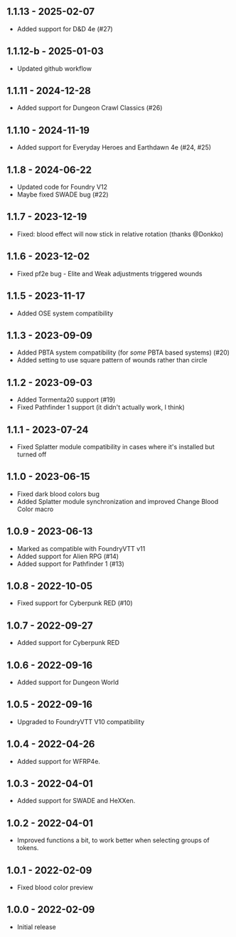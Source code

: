##  1.1.13 - 2025-02-07
- Added support for D&D 4e (#27)

##  1.1.12-b - 2025-01-03
- Updated github workflow

##  1.1.11 - 2024-12-28
- Added support for Dungeon Crawl Classics (#26)

##  1.1.10 - 2024-11-19
- Added support for Everyday Heroes and Earthdawn 4e (#24, #25)

##  1.1.8 - 2024-06-22
- Updated code for Foundry V12
- Maybe fixed SWADE bug (#22)

##  1.1.7 - 2023-12-19
- Fixed: blood effect will now stick in relative rotation (thanks @Donkko)

##  1.1.6 - 2023-12-02
- Fixed pf2e bug - Elite and Weak adjustments triggered wounds

##  1.1.5 - 2023-11-17
- Added OSE system compatibility

##  1.1.3 - 2023-09-09
- Added PBTA system compatibility (for *some* PBTA based systems) (#20)
- Added setting to use square pattern of wounds rather than circle

##  1.1.2 - 2023-09-03
- Added Tormenta20 support (#19)
- Fixed Pathfinder 1 support (it didn't actually work, I think)

##  1.1.1 - 2023-07-24
- Fixed Splatter module compatibility in cases where it's installed but turned off

##  1.1.0 - 2023-06-15
- Fixed dark blood colors bug
- Added Splatter module synchronization and improved Change Blood Color macro

##  1.0.9 - 2023-06-13
- Marked as compatible with FoundryVTT v11
- Added support for Alien RPG (#14)
- Added support for Pathfinder 1 (#13)

##  1.0.8 - 2022-10-05
- Fixed support for Cyberpunk RED (#10)

##  1.0.7 - 2022-09-27
- Added support for Cyberpunk RED

##  1.0.6 - 2022-09-16
- Added support for Dungeon World

##  1.0.5 - 2022-09-16
- Upgraded to FoundryVTT V10 compatibility

##  1.0.4 - 2022-04-26
- Added support for WFRP4e.

##  1.0.3 - 2022-04-01
- Added support for SWADE and HeXXen.

##  1.0.2 - 2022-04-01
- Improved functions a bit, to work better when selecting groups of tokens.

##  1.0.1 - 2022-02-09
- Fixed blood color preview

##  1.0.0 - 2022-02-09
- Initial release